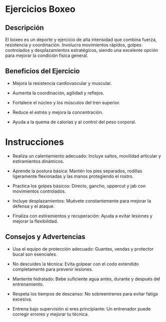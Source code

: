 # Ejercicios Boxeo

## Descripción

El boxeo es un deporte y ejercicio de alta intensidad que combina fuerza, resistencia y coordinación. Involucra movimientos rápidos, golpes controlados y desplazamientos estratégicos, siendo una excelente opción para mejorar la condición física general.

## Beneficios del Ejercicio

- Mejora la resistencia cardiovascular y muscular.

- Aumenta la coordinación, agilidad y reflejos.

- Fortalece el núcleo y los músculos del tren superior.

- Reduce el estrés y mejora la concentración.

- Ayuda a la quema de calorías y al control del peso corporal.

# Instrucciones

- Realiza un calentamiento adecuado: Incluye saltos, movilidad articular y estiramientos dinámicos.

- Aprende la postura básica: Mantén los pies separados, rodillas ligeramente flexionadas y las manos protegiendo el rostro.

- Practica los golpes básicos: Directo, gancho, uppercut y jab con movimientos controlados.

- Incluye desplazamientos: Muévete constantemente para mejorar la defensa y el ataque.

- Finaliza con estiramientos y recuperación: Ayuda a evitar lesiones y mejorar la flexibilidad.

## Consejos y Advertencias

- Usa el equipo de protección adecuado: Guantes, vendas y protector bucal son esenciales.

- No descuides la técnica: Evita golpear con el codo extendido completamente para prevenir lesiones.

- Mantente hidratado: Bebe suficiente agua antes, durante y después del entrenamiento.

- Respeta los tiempos de descanso: No sobreentrenes para evitar fatiga excesiva.

- Entrena bajo supervisión si eres principiante: Un entrenador puede corregir errores y mejorar tu técnica.


